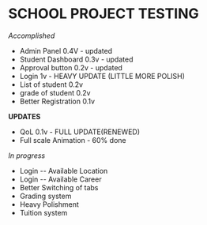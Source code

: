 # SCHOOL PROJECT TESTING

*Accomplished*
- Admin Panel 0.4V - updated
- Student Dashboard 0.3v - updated
- Approval button 0.2v - updated
- Login 1v - HEAVY UPDATE (LITTLE MORE POLISH)
- List of student 0.2v
- grade of student 0.2v
- Better Registration 0.1v

**UPDATES**
- QoL 0.1v - FULL UPDATE(RENEWED)
- Full scale Animation - 60% done


*In progress*
- Login -- Available Location
- Login -- Available Career
- Better Switching of tabs
- Grading system
- Heavy Polishment
- Tuition system
